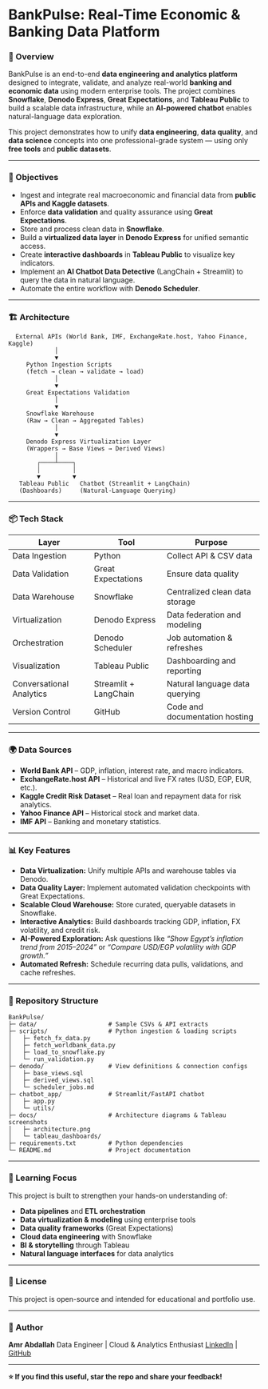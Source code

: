 # BankPulse: Real-Time Economic & Banking Data Platform

### 🧠 Overview

BankPulse is an end-to-end **data engineering and analytics platform** designed to integrate, validate, and analyze real-world **banking and economic data** using modern enterprise tools. The project combines **Snowflake**, **Denodo Express**, **Great Expectations**, and **Tableau Public** to build a scalable data infrastructure, while an **AI-powered chatbot** enables natural-language data exploration.

This project demonstrates how to unify **data engineering**, **data quality**, and **data science** concepts into one professional-grade system — using only **free tools** and **public datasets**.

---

### 🎯 Objectives

* Ingest and integrate real macroeconomic and financial data from **public APIs and Kaggle datasets**.
* Enforce **data validation** and quality assurance using **Great Expectations**.
* Store and process clean data in **Snowflake**.
* Build a **virtualized data layer** in **Denodo Express** for unified semantic access.
* Create **interactive dashboards** in **Tableau Public** to visualize key indicators.
* Implement an **AI Chatbot Data Detective** (LangChain + Streamlit) to query the data in natural language.
* Automate the entire workflow with **Denodo Scheduler**.

---

### 🏗️ Architecture

```
  External APIs (World Bank, IMF, ExchangeRate.host, Yahoo Finance, Kaggle)
             │
             ▼
     Python Ingestion Scripts
     (fetch → clean → validate → load)
             │
             ▼
     Great Expectations Validation
             │
             ▼
     Snowflake Warehouse
     (Raw → Clean → Aggregated Tables)
             │
             ▼
     Denodo Express Virtualization Layer
     (Wrappers → Base Views → Derived Views)
             │
        ┌────┴────┐
        │         │
        ▼         ▼
   Tableau Public   Chatbot (Streamlit + LangChain)
   (Dashboards)     (Natural-Language Querying)
```

---

### 📦 Tech Stack

| Layer                    | Tool                  | Purpose                        |
| ------------------------ | --------------------- | ------------------------------ |
| Data Ingestion           | Python                | Collect API & CSV data         |
| Data Validation          | Great Expectations    | Ensure data quality            |
| Data Warehouse           | Snowflake             | Centralized clean data storage |
| Virtualization           | Denodo Express        | Data federation and modeling   |
| Orchestration            | Denodo Scheduler      | Job automation & refreshes     |
| Visualization            | Tableau Public        | Dashboarding and reporting     |
| Conversational Analytics | Streamlit + LangChain | Natural language data querying |
| Version Control          | GitHub                | Code and documentation hosting |

---

### 🌍 Data Sources

* **World Bank API** – GDP, inflation, interest rate, and macro indicators.
* **ExchangeRate.host API** – Historical and live FX rates (USD, EGP, EUR, etc.).
* **Kaggle Credit Risk Dataset** – Real loan and repayment data for risk analytics.
* **Yahoo Finance API** – Historical stock and market data.
* **IMF API** – Banking and monetary statistics.

---

### 📊 Key Features

* **Data Virtualization:** Unify multiple APIs and warehouse tables via Denodo.
* **Data Quality Layer:** Implement automated validation checkpoints with Great Expectations.
* **Scalable Cloud Warehouse:** Store curated, queryable datasets in Snowflake.
* **Interactive Analytics:** Build dashboards tracking GDP, inflation, FX volatility, and credit risk.
* **AI-Powered Exploration:** Ask questions like *“Show Egypt’s inflation trend from 2015–2024”* or *“Compare USD/EGP volatility with GDP growth.”*
* **Automated Refresh:** Schedule recurring data pulls, validations, and cache refreshes.

---

### 📁 Repository Structure

```
BankPulse/
├─ data/                    # Sample CSVs & API extracts
├─ scripts/                 # Python ingestion & loading scripts
│   ├─ fetch_fx_data.py
│   ├─ fetch_worldbank_data.py
│   ├─ load_to_snowflake.py
│   └─ run_validation.py
├─ denodo/                  # View definitions & connection configs
│   ├─ base_views.sql
│   ├─ derived_views.sql
│   └─ scheduler_jobs.md
├─ chatbot_app/             # Streamlit/FastAPI chatbot
│   ├─ app.py
│   └─ utils/
├─ docs/                    # Architecture diagrams & Tableau screenshots
│   ├─ architecture.png
│   └─ tableau_dashboards/
├─ requirements.txt         # Python dependencies
└─ README.md                # Project documentation
```

---

### 🧠 Learning Focus

This project is built to strengthen your hands-on understanding of:

* **Data pipelines** and **ETL orchestration**
* **Data virtualization & modeling** using enterprise tools
* **Data quality frameworks** (Great Expectations)
* **Cloud data engineering** with Snowflake
* **BI & storytelling** through Tableau
* **Natural language interfaces** for data analytics

---

### 📜 License

This project is open-source and intended for educational and portfolio use.

---

### 👤 Author

**Amr Abdallah**
Data Engineer | Cloud & Analytics Enthusiast
[LinkedIn](https://www.linkedin.com/in/amr-abdallah-64144b248/) | [GitHub](https://github.com/amrabdallah187)

---

**⭐ If you find this useful, star the repo and share your feedback!**
